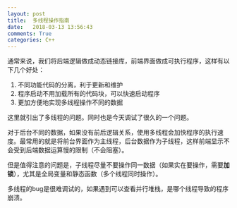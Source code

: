 ```yaml
---
layout: post
title:  多线程操作指南
date:   2018-03-13 13:56:43
comments: True
categories: C++
---
```


通常来说，我们将后端逻辑做成动态链接库，前端界面做成可执行程序，这样有以下几个好处：
1. 不同功能代码的分离，利于更新和维护
2. 程序启动不用加载所有的代码块，可以快速启动程序
3. 更加方便地实现多线程操作不同的数据

这里就引出了多线程的问题。同时也是今天调试了很久的一个问题。

对于后台不同的数据，如果没有前后逻辑关系，使用多线程会加快程序的执行速度。最常用的就是将前台界面作为主线程，后台数据作为子线程，这样前端显示不会受到后端数据运算慢的限制（不会阻塞）。

但是值得注意的问题是，子线程尽量不要操作同一数据（如果实在要操作，需要**加锁**），尤其是全局变量和静态函数（多个线程同时操作）。

多线程的bug是很难调试的，如果遇到可以查看并行堆栈，是哪个线程导致的程序崩溃。